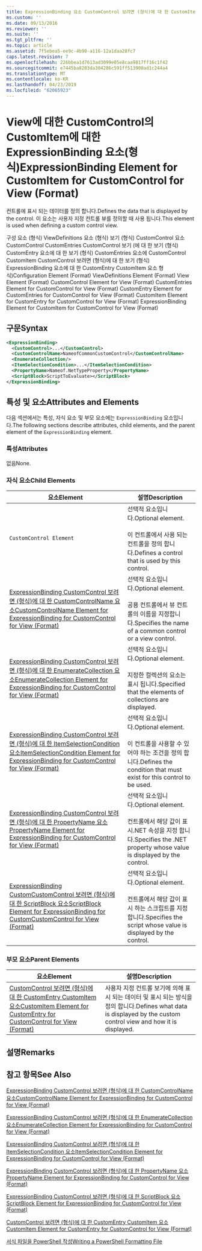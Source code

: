 ```yaml
---
title: ExpressionBinding 요소 CustomControl 보려면 (형식)에 대 한 CustomItem | Microsoft Docs
ms.custom: ''
ms.date: 09/13/2016
ms.reviewer: ''
ms.suite: ''
ms.tgt_pltfrm: ''
ms.topic: article
ms.assetid: 7f5ebea5-ee9c-4b90-a116-12a1daa28fc7
caps.latest.revision: 7
ms.openlocfilehash: 226bbea1d7613ad3099e05e8caa9817ff16c1f42
ms.sourcegitcommit: e7445ba8203da304286c591ff513900ad1c244a4
ms.translationtype: MT
ms.contentlocale: ko-KR
ms.lasthandoff: 04/23/2019
ms.locfileid: "62065923"
---
```

# <a name="expressionbinding-element-for-customitem-for-customcontrol-for-view-format"></a><span data-ttu-id="b3716-102">View에 대한 CustomControl의 CustomItem에 대한 ExpressionBinding 요소(형식)</span><span class="sxs-lookup"><span data-stu-id="b3716-102">ExpressionBinding Element for CustomItem for CustomControl for View (Format)</span></span>

<span data-ttu-id="b3716-103">컨트롤에 표시 되는 데이터를 정의 합니다.</span><span class="sxs-lookup"><span data-stu-id="b3716-103">Defines the data that is displayed by the control.</span></span> <span data-ttu-id="b3716-104">이 요소는 사용자 지정 컨트롤 뷰를 정의할 때 사용 됩니다.</span><span class="sxs-lookup"><span data-stu-id="b3716-104">This element is used when defining a custom control view.</span></span>

<span data-ttu-id="b3716-105">구성 요소 (형식) ViewDefinitions 요소 (형식) 보기 (형식) CustomControl 요소 CustomControl CustomEntries CustomControl 보기 (에 대 한 보기 (형식) CustomEntry 요소에 대 한 보기 (형식) CustomEntries 요소에 CustomControl CustomItem CustomControl 보려면 (형식)에 대 한 보기 (형식) ExpressionBinding 요소에 대 한 CustomEntry CustomItem 요소 형식)</span><span class="sxs-lookup"><span data-stu-id="b3716-105">Configuration Element (Format) ViewDefinitions Element (Format) View Element (Format) CustomControl Element for View (Format) CustomEntries Element for CustomControl for View (Format) CustomEntry Element for CustomEntries for CustomControl for View (Format) CustomItem Element for CustomEntry for CustomControl for View (Format) ExpressionBinding Element for CustomItem for CustomControl for View (Format)</span></span>

## <a name="syntax"></a><span data-ttu-id="b3716-106">구문</span><span class="sxs-lookup"><span data-stu-id="b3716-106">Syntax</span></span>

```xml
<ExpressionBinding>
  <CustomControl>...</CustomControl>
  <CustomControlName>NameofCommonCustomControl</CustomControlName>
  <EnumerateCollection/>
  <ItemSelectionCondition>...</ItemSelectionCondition>
  <PropertyName>Nameof.NetTypeProperty</PropertyName>
  <ScriptBlock>ScriptToEvaluate></ScriptBlock>
</ExpressionBinding>
```

## <a name="attributes-and-elements"></a><span data-ttu-id="b3716-107">특성 및 요소</span><span class="sxs-lookup"><span data-stu-id="b3716-107">Attributes and Elements</span></span>

<span data-ttu-id="b3716-108">다음 섹션에서는 특성, 자식 요소 및 부모 요소에는 `ExpressionBinding` 요소입니다.</span><span class="sxs-lookup"><span data-stu-id="b3716-108">The following sections describe attributes, child elements, and the parent element of the `ExpressionBinding` element.</span></span>

### <a name="attributes"></a><span data-ttu-id="b3716-109">특성</span><span class="sxs-lookup"><span data-stu-id="b3716-109">Attributes</span></span>

<span data-ttu-id="b3716-110">없음</span><span class="sxs-lookup"><span data-stu-id="b3716-110">None.</span></span>

### <a name="child-elements"></a><span data-ttu-id="b3716-111">자식 요소</span><span class="sxs-lookup"><span data-stu-id="b3716-111">Child Elements</span></span>

|<span data-ttu-id="b3716-112">요소</span><span class="sxs-lookup"><span data-stu-id="b3716-112">Element</span></span>|<span data-ttu-id="b3716-113">설명</span><span class="sxs-lookup"><span data-stu-id="b3716-113">Description</span></span>|
|-------------|-----------------|
|`CustomControl Element`|<span data-ttu-id="b3716-114">선택적 요소입니다.</span><span class="sxs-lookup"><span data-stu-id="b3716-114">Optional element.</span></span><br /><br /> <span data-ttu-id="b3716-115">이 컨트롤에서 사용 되는 컨트롤을 정의 합니다.</span><span class="sxs-lookup"><span data-stu-id="b3716-115">Defines a control that is used by this control.</span></span>|
|[<span data-ttu-id="b3716-116">ExpressionBinding CustomControl 보려면 (형식)에 대 한 CustomControlName 요소</span><span class="sxs-lookup"><span data-stu-id="b3716-116">CustomControlName Element for ExpressionBinding for CustomControl for View (Format)</span></span>](./customcontrolname-element-for-expressionbinding-for-customcontrol-for-view-format.md)|<span data-ttu-id="b3716-117">선택적 요소입니다.</span><span class="sxs-lookup"><span data-stu-id="b3716-117">Optional element.</span></span><br /><br /> <span data-ttu-id="b3716-118">공용 컨트롤에서 뷰 컨트롤의 이름을 지정합니다.</span><span class="sxs-lookup"><span data-stu-id="b3716-118">Specifies the name of a common control or a view control.</span></span>|
|[<span data-ttu-id="b3716-119">ExpressionBinding CustomControl 보려면 (형식)에 대 한 EnumerateCollection 요소</span><span class="sxs-lookup"><span data-stu-id="b3716-119">EnumerateCollection Element for ExpressionBinding for CustomControl for View (Format)</span></span>](./enumeratecollection-element-for-expressionbinding-for-customcontrol-for-view-format.md)|<span data-ttu-id="b3716-120">선택적 요소입니다.</span><span class="sxs-lookup"><span data-stu-id="b3716-120">Optional element.</span></span><br /><br /> <span data-ttu-id="b3716-121">지정한 컬렉션의 요소는 표시 됩니다.</span><span class="sxs-lookup"><span data-stu-id="b3716-121">Specified that the elements of collections are displayed.</span></span>|
|[<span data-ttu-id="b3716-122">ExpressionBinding CustomControl 보려면 (형식)에 대 한 ItemSelectionCondition 요소</span><span class="sxs-lookup"><span data-stu-id="b3716-122">ItemSelectionCondition Element for ExpressionBinding for CustomControl for View (Format)</span></span>](./itemselectioncondition-element-for-expressionbinding-for-customcontrol-format.md)|<span data-ttu-id="b3716-123">선택적 요소입니다.</span><span class="sxs-lookup"><span data-stu-id="b3716-123">Optional element.</span></span><br /><br /> <span data-ttu-id="b3716-124">이 컨트롤을 사용할 수 있어야 하는 조건을 정의 합니다.</span><span class="sxs-lookup"><span data-stu-id="b3716-124">Defines the condition that must exist for this control to be used.</span></span>|
|[<span data-ttu-id="b3716-125">ExpressionBinding CustomControl 보려면 (형식)에 대 한 PropertyName 요소</span><span class="sxs-lookup"><span data-stu-id="b3716-125">PropertyName Element for ExpressionBinding for CustomControl for View (Format)</span></span>](./propertyname-element-for-expressionbinding-for-customcontrol-for-view-format.md)|<span data-ttu-id="b3716-126">선택적 요소입니다.</span><span class="sxs-lookup"><span data-stu-id="b3716-126">Optional element.</span></span><br /><br /> <span data-ttu-id="b3716-127">컨트롤에서 해당 값이 표시.NET 속성을 지정 합니다.</span><span class="sxs-lookup"><span data-stu-id="b3716-127">Specifies the .NET property whose value is displayed by the control.</span></span>|
|[<span data-ttu-id="b3716-128">ExpressionBinding CustomCustomControl 보려면 (형식)에 대 한 ScriptBlock 요소</span><span class="sxs-lookup"><span data-stu-id="b3716-128">ScriptBlock Element for ExpressionBinding for CustomCustomControl for View (Format)</span></span>](./scriptblock-element-for-expressionbinding-for-customcontrol-for-view-format.md)|<span data-ttu-id="b3716-129">선택적 요소입니다.</span><span class="sxs-lookup"><span data-stu-id="b3716-129">Optional element.</span></span><br /><br /> <span data-ttu-id="b3716-130">컨트롤에서 해당 값이 표시 하는 스크립트를 지정 합니다.</span><span class="sxs-lookup"><span data-stu-id="b3716-130">Specifies the script whose value is displayed by the control.</span></span>|

### <a name="parent-elements"></a><span data-ttu-id="b3716-131">부모 요소</span><span class="sxs-lookup"><span data-stu-id="b3716-131">Parent Elements</span></span>

|<span data-ttu-id="b3716-132">요소</span><span class="sxs-lookup"><span data-stu-id="b3716-132">Element</span></span>|<span data-ttu-id="b3716-133">설명</span><span class="sxs-lookup"><span data-stu-id="b3716-133">Description</span></span>|
|-------------|-----------------|
|[<span data-ttu-id="b3716-134">CustomControl 보려면 (형식)에 대 한 CustomEntry CustomItem 요소</span><span class="sxs-lookup"><span data-stu-id="b3716-134">CustomItem Element for CustomEntry for CustomControl for View (Format)</span></span>](./customitem-element-for-customentry-for-customcontrol-for-view-format.md)|<span data-ttu-id="b3716-135">사용자 지정 컨트롤 보기에 의해 표시 되는 데이터 및 표시 되는 방식을 정의 합니다.</span><span class="sxs-lookup"><span data-stu-id="b3716-135">Defines what data is displayed by the custom control view and how it is displayed.</span></span>|

## <a name="remarks"></a><span data-ttu-id="b3716-136">설명</span><span class="sxs-lookup"><span data-stu-id="b3716-136">Remarks</span></span>

## <a name="see-also"></a><span data-ttu-id="b3716-137">참고 항목</span><span class="sxs-lookup"><span data-stu-id="b3716-137">See Also</span></span>

[<span data-ttu-id="b3716-138">ExpressionBinding CustomControl 보려면 (형식)에 대 한 CustomControlName 요소</span><span class="sxs-lookup"><span data-stu-id="b3716-138">CustomControlName Element for ExpressionBinding for CustomControl for View (Format)</span></span>](./customcontrolname-element-for-expressionbinding-for-customcontrol-for-view-format.md)

[<span data-ttu-id="b3716-139">ExpressionBinding CustomControl 보려면 (형식)에 대 한 EnumerateCollection 요소</span><span class="sxs-lookup"><span data-stu-id="b3716-139">EnumerateCollection Element for ExpressionBinding for CustomControl for View (Format)</span></span>](./enumeratecollection-element-for-expressionbinding-for-customcontrol-for-view-format.md)

[<span data-ttu-id="b3716-140">ExpressionBinding CustomControl 보려면 (형식)에 대 한 ItemSelectionCondition 요소</span><span class="sxs-lookup"><span data-stu-id="b3716-140">ItemSelectionCondition Element for ExpressionBinding for CustomControl for View (Format)</span></span>](./itemselectioncondition-element-for-expressionbinding-for-customcontrol-format.md)

[<span data-ttu-id="b3716-141">ExpressionBinding CustomControl 보려면 (형식)에 대 한 PropertyName 요소</span><span class="sxs-lookup"><span data-stu-id="b3716-141">PropertyName Element for ExpressionBinding for CustomControl for View (Format)</span></span>](./propertyname-element-for-expressionbinding-for-customcontrol-for-view-format.md)

[<span data-ttu-id="b3716-142">ExpressionBinding CustomControl 보려면 (형식)에 대 한 ScriptBlock 요소</span><span class="sxs-lookup"><span data-stu-id="b3716-142">ScriptBlock Element for ExpressionBinding for CustomControl for View (Format)</span></span>](./scriptblock-element-for-expressionbinding-for-customcontrol-for-view-format.md)

[<span data-ttu-id="b3716-143">CustomControl 보려면 (형식)에 대 한 CustomEntry CustomItem 요소</span><span class="sxs-lookup"><span data-stu-id="b3716-143">CustomItem Element for CustomEntry for CustomControl for View (Format)</span></span>](./customitem-element-for-customentry-for-customcontrol-for-view-format.md)

[<span data-ttu-id="b3716-144">서식 파일을 PowerShell 작성</span><span class="sxs-lookup"><span data-stu-id="b3716-144">Writing a PowerShell Formatting File</span></span>](./writing-a-powershell-formatting-file.md)
